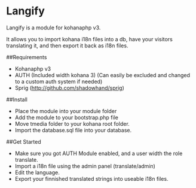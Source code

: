 # Langify

Langify is a module for kohanaphp v3.

It allows you to import kohana i18n files into a db, have your visitors translating it, and then export it back as i18n files.

##Requirements
* Kohanaphp v3
* AUTH (Included width kohana 3) (Can easily be excluded and changed to a custom auth system if needed)
* Sprig (http://github.com/shadowhand/sprig)

##Install
* Place the module into your module folder
* Add the module to your bootstrap.php file
* Move tmedia folder to your kohana root folder.
* Import the database.sql file into your database.

##Get Started

* Make sure you got AUTH Module enabled, and a user width the role translate.
* Import a i18n file using the admin panel (translate/admin)
* Edit the language.
* Export your finnished translated strings into useable i18n files.